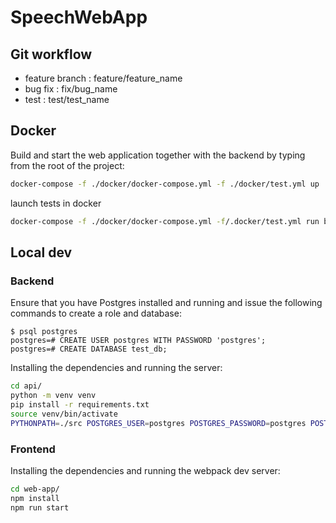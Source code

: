 # SpeechWebApp

## Git workflow

- feature branch : feature/feature_name
- bug fix : fix/bug_name
- test : test/test_name

## Docker

Build and start the web application together with the backend by typing from the root of the project:

```sh
docker-compose -f ./docker/docker-compose.yml -f ./docker/test.yml up
```

launch tests in docker 

```sh
docker-compose -f ./docker/docker-compose.yml -f/.docker/test.yml run backend pytest
```

## Local dev

### Backend

Ensure that you have Postgres installed and running and issue the following commands to create a role and database:

```
$ psql postgres
postgres=# CREATE USER postgres WITH PASSWORD 'postgres';
postgres=# CREATE DATABASE test_db;
```

Installing the dependencies and running the server:

```sh
cd api/
python -m venv venv
pip install -r requirements.txt
source venv/bin/activate
PYTHONPATH=./src POSTGRES_USER=postgres POSTGRES_PASSWORD=postgres POSTGRES_DB=test_db POSTGRES_HOST=localhost POSTGRES_PORT=5432  python -m src.app
```

### Frontend

Installing the dependencies and running the webpack dev server:

```sh
cd web-app/
npm install
npm run start
```
